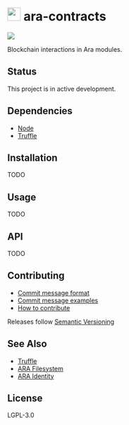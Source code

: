 <img src="https://github.com/AraBlocks/docs/blob/master/ara.png" width="30" height="30" /> ara-contracts
========
![](https://travis-ci.com/AraBlocks/ara-filesystem.svg?token=93ySMW14xn3tP6eZMEza&branch=master)

Blockchain interactions in Ara modules.

## Status

This project is in active development.

## Dependencies

- [Node](https://nodejs.org/en/download/)
- [Truffle](https://www.npmjs.com/package/truffle)

## Installation

TODO

## Usage

TODO

## API

TODO

## Contributing
- [Commit message format](/.github/COMMIT_FORMAT.md)
- [Commit message examples](/.github/COMMIT_FORMAT_EXAMPLES.md)
- [How to contribute](/.github/CONTRIBUTING.md)

Releases follow [Semantic Versioning](https://semver.org/)

## See Also

- [Truffle](https://github.com/trufflesuite/truffle)
- [ARA Filesystem](https://github.com/AraBlocks/ara-filesystem)
- [ARA Identity](https://github.com/AraBlocks/ara-identity)

## License
LGPL-3.0
